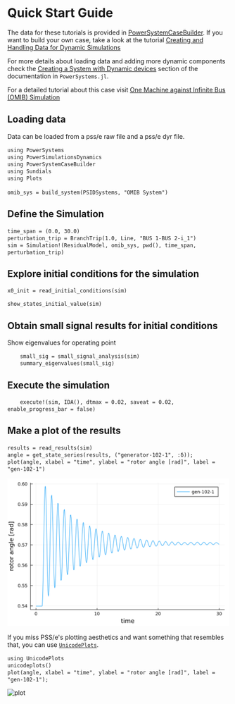 # Quick Start Guide

The data for these tutorials is provided in [PowerSystemCaseBuilder](https://github.com/nrel-sienna/PowerSystemCaseBuilder.jl). If you want to build your own case, take a look at the tutorial [Creating and Handling Data for Dynamic Simulations](@ref)

For more details about loading data and adding more dynamic components check the
[Creating a System with Dynamic devices](https://nrel-sienna.github.io/PowerSystems.jl/stable/modeler_guide/system_dynamic_data/)
section of the documentation in `PowerSystems.jl`.

For a detailed tutorial about this case visit [One Machine against Infinite Bus (OMIB) Simulation](@ref)

## Loading data

Data can be loaded from a pss/e raw file and a pss/e dyr file.

```@repl quick_start_guide
using PowerSystems
using PowerSimulationsDynamics
using PowerSystemCaseBuilder
using Sundials
using Plots

omib_sys = build_system(PSIDSystems, "OMIB System")
```

## Define the Simulation

```@repl quick_start_guide
time_span = (0.0, 30.0)
perturbation_trip = BranchTrip(1.0, Line, "BUS 1-BUS 2-i_1")
sim = Simulation!(ResidualModel, omib_sys, pwd(), time_span, perturbation_trip)
```

## Explore initial conditions for the simulation

```@repl quick_start_guide
x0_init = read_initial_conditions(sim)
```

```@repl quick_start_guide
show_states_initial_value(sim)
```

## Obtain small signal results for initial conditions

Show eigenvalues for operating point
```@repl quick_start_guide
    small_sig = small_signal_analysis(sim)
    summary_eigenvalues(small_sig)
```

## Execute the simulation

```@repl quick_start_guide
    execute!(sim, IDA(), dtmax = 0.02, saveat = 0.02, enable_progress_bar = false)
```

## Make a plot of the results

```@repl quick_start_guide
results = read_results(sim)
angle = get_state_series(results, ("generator-102-1", :δ));
plot(angle, xlabel = "time", ylabel = "rotor angle [rad]", label = "gen-102-1")
```

![plot](assets/f-plot.svg)

If you miss PSS/e's plotting aesthetics and want something that resembles that, you can use [`UnicodePlots`](https://github.com/Evizero/UnicodePlots.jl).

```@repl quick_start_guide
using UnicodePlots
unicodeplots()
plot(angle, xlabel = "time", ylabel = "rotor angle [rad]", label = "gen-102-1");
```

![plot](assets/unicode.png)
